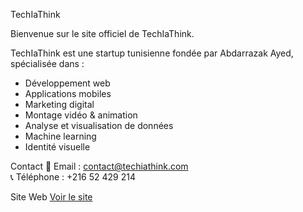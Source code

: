 TechIaThink

Bienvenue sur le site officiel de TechIaThink.


TechIaThink est une startup tunisienne fondée par Abdarrazak Ayed, spécialisée dans :
- Développement web
- Applications mobiles
- Marketing digital
- Montage vidéo & animation
- Analyse et visualisation de données
- Machine learning
- Identité visuelle

Contact
📧 Email : contact@techiathink.com  
📞 Téléphone : +216 52 429 214

Site Web
[Voir le site](https://techiathink.github.io/techiathink)

